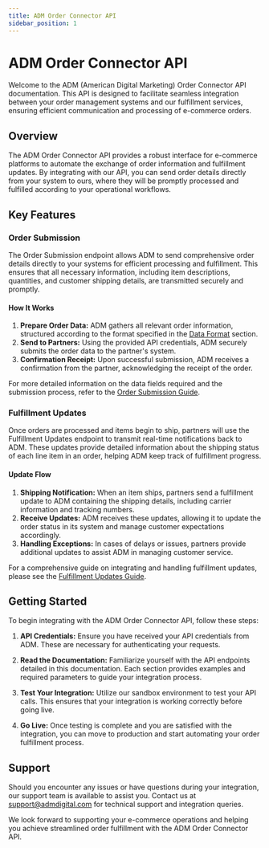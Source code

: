 ```yaml
---
title: ADM Order Connector API
sidebar_position: 1
---
```


# ADM Order Connector API

Welcome to the ADM (American Digital Marketing) Order Connector API documentation. This API is designed to facilitate seamless integration between your order management systems and our fulfillment services, ensuring efficient communication and processing of e-commerce orders.

## Overview

The ADM Order Connector API provides a robust interface for e-commerce platforms to automate the exchange of order information and fulfillment updates. By integrating with our API, you can send order details directly from your system to ours, where they will be promptly processed and fulfilled according to your operational workflows.

## Key Features

### Order Submission

The Order Submission endpoint allows ADM to send comprehensive order details directly to your systems for efficient processing and fulfillment. This ensures that all necessary information, including item descriptions, quantities, and customer shipping details, are transmitted securely and promptly.

#### How It Works

1. **Prepare Order Data:** ADM gathers all relevant order information, structured according to the format specified in the [Data Format](./order-resource) section.
2. **Send to Partners:** Using the provided API credentials, ADM securely submits the order data to the partner's system.
3. **Confirmation Receipt:** Upon successful submission, ADM receives a confirmation from the partner, acknowledging the receipt of the order.

For more detailed information on the data fields required and the submission process, refer to the [Order Submission Guide](./order-resource).

### Fulfillment Updates

Once orders are processed and items begin to ship, partners will use the Fulfillment Updates endpoint to transmit real-time notifications back to ADM. These updates provide detailed information about the shipping status of each line item in an order, helping ADM keep track of fulfillment progress.

#### Update Flow

1. **Shipping Notification:** When an item ships, partners send a fulfillment update to ADM containing the shipping details, including carrier information and tracking numbers.
2. **Receive Updates:** ADM receives these updates, allowing it to update the order status in its system and manage customer expectations accordingly.
3. **Handling Exceptions:** In cases of delays or issues, partners provide additional updates to assist ADM in managing customer service.

For a comprehensive guide on integrating and handling fulfillment updates, please see the [Fulfillment Updates Guide](./create-fulfillment).

## Getting Started

To begin integrating with the ADM Order Connector API, follow these steps:

1. **API Credentials:** Ensure you have received your API credentials from ADM. These are necessary for authenticating your requests.

2. **Read the Documentation:** Familiarize yourself with the API endpoints detailed in this documentation. Each section provides examples and required parameters to guide your integration process.

3. **Test Your Integration:** Utilize our sandbox environment to test your API calls. This ensures that your integration is working correctly before going live.

4. **Go Live:** Once testing is complete and you are satisfied with the integration, you can move to production and start automating your order fulfillment process.

## Support

Should you encounter any issues or have questions during your integration, our support team is available to assist you. Contact us at [support@admdigital.com](mailto:support@admdigital.com) for technical support and integration queries.

We look forward to supporting your e-commerce operations and helping you achieve streamlined order fulfillment with the ADM Order Connector API.
